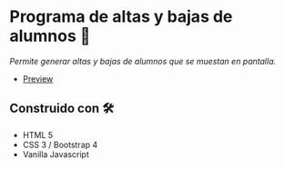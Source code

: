 
# Programa de altas y bajas de alumnos :raising_hand:
_Permite generar altas y bajas de alumnos que se muestan en pantalla._

* [Preview](https://rocionatalia.github.io/ListaDeAlumnos-Javascript/)

## Construido con 🛠️

- HTML 5
- CSS 3 / Bootstrap 4
- Vanilla Javascript


